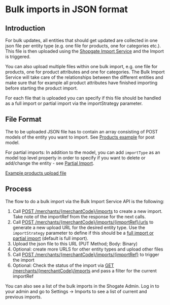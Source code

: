 # Bulk imports in JSON format

## Introduction

For bulk updates, all entities that should get updated are collected in one json file per entity type (e.g. one file for products, one for categories etc.). This file is then uploaded using the [Shopgate Import Service](/docs/retail-red/YXBpOjM1NjU0NzY0-import) and the Import is triggered.

You can also upload multiple files within one bulk import, e.g. one file for products, one for product attributes and one for categories. The Bulk Import Service will take care of the relationships between the different entities and make sure that for example all product attributes have finished importing before starting the product import.

For each file that is uploaded you can specify if this file should be handled as a full import or partial import via the importStrategy parameter.

## File Format

The to be uploaded JSON file has to contain an array consisting of POST models of the entity you want to import. See [Products example](/docs/retail-red/c2NoOjM1Nzg0ODU2-product-create) for post model.

For partial imports: In addition to the model, you can add `importType` as an model top level property in order to specify if you want to delete or add/change the entity - see [Partial Import](./general-integration-info.md#partial-import).

[Example products upload file](https://data.shopgate.com/example_files/products_example.json)

## Process

The flow to do a bulk import via the Bulk Import Service API is the following:

1. Call [POST /merchants/{merchantCode}/imports](/docs/retail-red/b3A6MzU2NTUwODE-create-import) to create a new import. Take note of the importRef from the response for the next calls.
2. Call [POST /merchants/{merchantCode}/imports/{importRef}/urls](/docs/retail-red/b3A6MzU2NTUwODU-get-signed-url) to generate a new upload URL for the desired entity type. Use the `importStrategy` parameter to define if this should be a [full import or partial import](./general-integration-info#import-strategies) (default is full import).
3. Upload the json file to this URL (PUT Method; Body: Binary)
4. Optional: create more URLS for other entity types and upload other files
5. Call [POST /merchants/{merchantCode}/imports/{importRef}](/docs/retail-red/b3A6MzU2NTUwODI-trigger-import) to trigger the import
6. Optional: Check the status of the import via [GET /merchants/{merchantCode}/imports](/docs/retail-red/b3A6MzU2NTUwODA-get-imports) and pass a filter for the current importRef

You can also see a list of the bulk imports in the Shogate Admin. Log in to your admin and go to Settings → Imports to see a list of current and previous imports.

